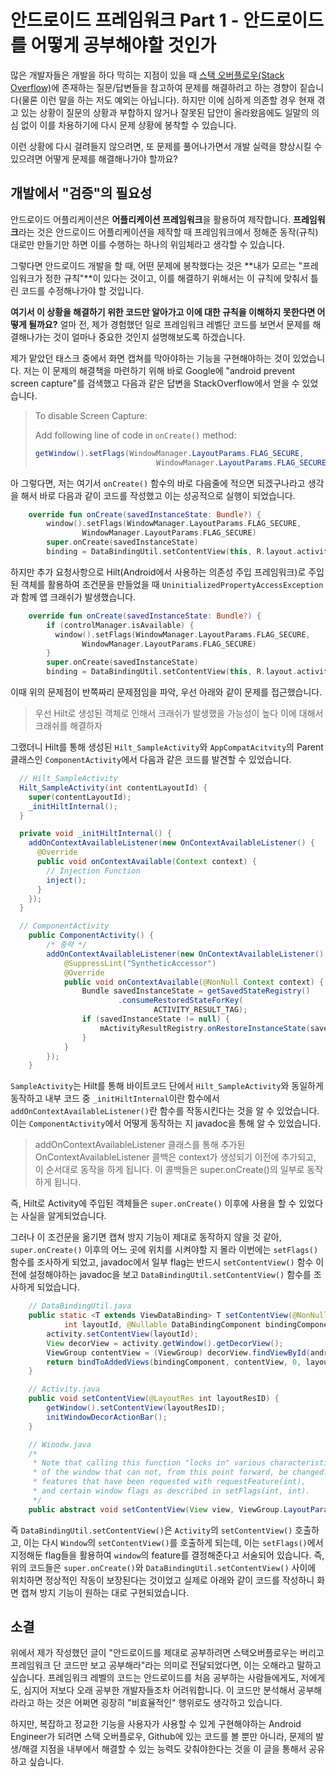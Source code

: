 # 안드로이드 프레임워크 Part 1 - 안드로이드를 어떻게 공부해야할 것인가 

많은 개발자들은 개발을 하다 막히는 지점이 있을 때 [스택 오버플로우(Stack Overflow)](https://stackoverflow.com/)에 존재하는 질문/답변들을 참고하여 문제를 해결하려고 하는 경향이 짙습니다(물론 이런 말을 하는 저도 예외는 아닙니다). 하지만 이에 심하게 의존할 경우 현재 겪고 있는 상황이 질문의 상황과 부합하지 않거나 잘못된 답안이 올라왔음에도 일말의 의심 없이 이를 차용하기에 다시 문제 상황에 봉착할 수 있습니다. 

이런 상황에 다시 걸려들지 않으려면, 또 문제를 풀어나가면서 개발 실력을 향상시킬 수 있으려면 어떻게 문제를 해결해나가야 할까요?

## 개발에서 "검증"의 필요성

안드로이드 어플리케이션은 **어플리케이션 프레임워크**을 활용하여 제작합니다. **프레임워크**라는 것은 안드로이드 어플리케이션을 제작할 때 프레임워크에서 정해준 동작(규칙)대로만 만들기만 하면 이를 수행하는 하나의 위임체라고 생각할 수 있습니다. 

그렇다면 안드로이드 개발을 할 때, 어떤 문제에 봉착했다는 것은 **내가 모르는 "프레임워크가 정한 규칙"**이 있다는 것이고, 이를 해결하기 위해서는 이 규칙에 맞춰서 틀린 코드를 수정해나가야 할 것입니다. 

**여기서 이 상황을 해결하기 위한 코드만 알아가고 이에 대한 규칙을 이해하지 못한다면 어떻게 될까요?** 얼마 전, 제가 경험했던 일로 프레임워크 레벨단 코드를 보면서 문제를 해결해나가는 것이 얼마나 중요한 것인지 설명해보도록 하겠습니다.

제가 맡았던 태스크 중에서 화면 캡쳐를 막아야하는 기능을 구현해야하는 것이 있었습니다. 저는 이 문제의 해결책을 마련하기 위해 바로 Google에 "android prevent screen capture"를 검색했고 다음과 같은 답변을 StackOverflow에서 얻을 수 있었습니다.

> To disable Screen Capture:
>
> Add following line of code in `onCreate()` method:
>
> ```java
> getWindow().setFlags(WindowManager.LayoutParams.FLAG_SECURE,
>                            WindowManager.LayoutParams.FLAG_SECURE);
> ```

아 그렇다면, 저는 여기서 ``onCreate()`` 함수의 바로 다음줄에 적으면 되겠구나라고 생각을 해서 바로 다음과 같이 코드를 작성했고 이는 성공적으로 실행이 되었습니다.

```kotlin
    override fun onCreate(savedInstanceState: Bundle?) {
        window().setFlags(WindowManager.LayoutParams.FLAG_SECURE,
                WindowManager.LayoutParams.FLAG_SECURE)
        super.onCreate(savedInstanceState)
        binding = DataBindingUtil.setContentView(this, R.layout.activity_sample)
```

하지만 추가 요청사항으로 Hilt(Android에서 사용하는 의존성 주입 프레임워크)로 주입된 객체를 활용하여 조건문을 만들었을 때 ``UninitializedPropertyAccessException``과 함께 앱 크래쉬가 발생했습니다. 

```kotlin
    override fun onCreate(savedInstanceState: Bundle?) {
        if (controlManager.isAvailable) {
          window().setFlags(WindowManager.LayoutParams.FLAG_SECURE,
                WindowManager.LayoutParams.FLAG_SECURE)
        }
        super.onCreate(savedInstanceState)
        binding = DataBindingUtil.setContentView(this, R.layout.activity_sample)
```

이때 위의 문제점이 반쪽짜리 문제점임을 파악, 우선 아래와 같이 문제를 접근했습니다.

> 우선 Hilt로 생성된 객체로 인해서 크래쉬가 발생했을 가능성이 높다 이에 대해서 크래쉬를 해결하자

그랬더니 Hilt를 통해 생성된 ``Hilt_SampleActivity``와 ``AppCompatAcitvity``의 Parent 클래스인 ``ComponentActivity``에서 다음과 같은 코드를 발견할 수 있었습니다.

```java
  // Hilt_SampleActivity
  Hilt_SampleActivity(int contentLayoutId) {
    super(contentLayoutId);
    _initHiltInternal();
  }

  private void _initHiltInternal() {
    addOnContextAvailableListener(new OnContextAvailableListener() {
      @Override
      public void onContextAvailable(Context context) {
        // Injection Function
        inject();
      }
    });
  }

  // ComponentActivity
    public ComponentActivity() {
        /* 중략 */
        addOnContextAvailableListener(new OnContextAvailableListener() {
            @SuppressLint("SyntheticAccessor")
            @Override
            public void onContextAvailable(@NonNull Context context) {
                Bundle savedInstanceState = getSavedStateRegistry()
                        .consumeRestoredStateForKey(
                                ACTIVITY_RESULT_TAG);
                if (savedInstanceState != null) {
                    mActivityResultRegistry.onRestoreInstanceState(savedInstanceState);
                }
            }
        });
    }
```

``SampleActivity``는 Hilt를 통해 바이트코드 단에서 ``Hilt_SampleActivity``와 동일하게 동작하고 내부 코드 중 ``_initHiltInternal``이란 함수에서 ``addOnContextAvailableListener()``란 함수를 작동시킨다는 것을 알 수 있었습니다. 이는 ``ComponentActivity``에서 어떻게 동작하는 지 javadoc을 통해 알 수 있었습니다.

>  addOnContextAvailableListener 클래스를 통해 추가된 OnContextAvailableListener 콜백은 context가 생성되기 이전에 추가되고, 이 순서대로 동작을 하게 됩니다. 이 콜백들은 super.onCreate()의 일부로 동작하게 됩니다.

즉, Hilt로 Activity에 주입된 객체들은 ``super.onCreate()`` 이후에 사용을 할 수 있었다는 사실을 알게되었습니다. 

그러나 이 조건문을 옮기면 캡쳐 방지 기능이 제대로 동작하지 않을 것 같아, ``super.onCreate()`` 이후의 어느 곳에 위치를 시켜야할 지 몰라 이번에는 ``setFlags()`` 함수를 조사하게 되었고, javadoc에서 일부 flag는 반드시 ``setContentView()`` 함수 이전에 설정해야하는 javadoc을 보고 ``DataBindingUtil.setContentView()`` 함수를 조사하게 되었습니다.

```java
    // DataBindingUtil.java
    public static <T extends ViewDataBinding> T setContentView(@NonNull Activity activity,
            int layoutId, @Nullable DataBindingComponent bindingComponent) {
        activity.setContentView(layoutId);
        View decorView = activity.getWindow().getDecorView();
        ViewGroup contentView = (ViewGroup) decorView.findViewById(android.R.id.content);
        return bindToAddedViews(bindingComponent, contentView, 0, layoutId);
    }

    // Activity.java
    public void setContentView(@LayoutRes int layoutResID) {
        getWindow().setContentView(layoutResID);
        initWindowDecorActionBar();
    }

    // Winodw.java
    /*
     * Note that calling this function "locks in" various characteristics
     * of the window that can not, from this point forward, be changed: the
     * features that have been requested with requestFeature(int),
     * and certain window flags as described in setFlags(int, int).
     */
    public abstract void setContentView(View view, ViewGroup.LayoutParams params);
```

즉 ``DataBindingUtil.setContentView()``은 ``Activity``의 ``setContentView()`` 호출하고, 이는 다시 ``Window``의 ``setContentView()``를 호출하게 되는데, 이는 ``setFlags()``에서 지정해둔 flag들을 활용하여 ``window``의 feature를 결정해준다고 서술되어 있습니다. 즉, 위의 코드들은 ``super.onCreate()``와 ``DataBindingUtil.setContentView()`` 사이에 위치하면 정상적인 작동이 보장된다는 것이었고 실제로 아래와 같이 코드를 작성하니 화면 캡쳐 방지 기능이 원하는 대로 구현되었습니다.

## 소결

위에서 제가 작성했던 글이 "안드로이드를 제대로 공부하려면 스택오버플로우는 버리고 프레임워크 단 코드만 보고 공부해라"라는 의미로 전달되었다면, 이는 오해라고 말하고 싶습니다. 프레임워크 레벨의 코드는 안드로이드를 처음 공부하는 사람들에게도, 저에게도, 심지어 저보다 오래 공부한 개발자들조차 어려워합니다. 이 코드만 분석해서 공부해라라고 하는 것은 어쩌면 굉장히 "비효율적인" 행위로도 생각하고 있습니다.

하지만, 복잡하고 정교한 기능을 사용자가 사용할 수 있게 구현해야하는 Android Engineer가 되려면 스택 오버플로우, Github에 있는 코드를 볼 뿐만 아니라, 문제의 발생/해결 지점을 내부에서 해결할 수 있는 능력도 갖춰야한다는 것을 이 글을 통해서 공유하고 싶습니다. 

